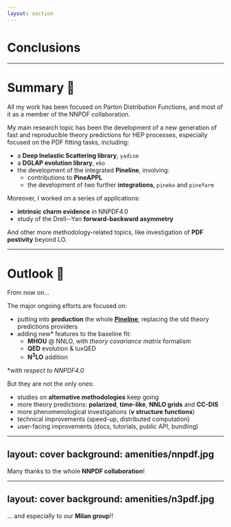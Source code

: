 ```yaml
---
layout: section
---
```


# Conclusions

---

# Summary 📜

All my work has been focused on Parton Distribution Functions, and most of it as
a member of the NNPDF collaboration.

<div m="y-8"/>

My main research topic has been the development of a new generation of fast and
reproducible theory predictions for HEP processes, especially focused on the PDF
fitting tasks, including:
- a <b>Deep Inelastic Scattering library</b>, `yadism`
- a <b>DGLAP evolution library</b>, `eko`
- the development of the integrated <b>Pineline</b>, involving:
  - contributions to **PineAPPL**
  - the development of two further **integrations**, `pineko` and `pinefarm`

<div m="y-8"/>

Moreover, I worked on a series of applications:
- <b>intrinsic charm evidence</b> in NNPDF4.0
- study of the Drell--Yan <b>forward-backward asymmetry</b> 

<div m="y-8"/>

And other more methodology-related topics, like investigation of <b>PDF
postivity</b> beyond LO.

---

# Outlook 🔭

From now on...

The major ongoing efforts are focused on:

- putting into <b>production</b> the whole <b>[Pineline](https://nnpdf.github.io/pineline/)</b>, replacing the old theory predictions providers
- adding new* features to the baseline fit:
  - <b>MHOU</b> @ NNLO, with *theory covariance matrix* formalism <cite-arxiv aref="1906.10698" right="0" class="relative"/>
  - <b>QED</b> evolution & luxQED
  - <b>N$^3$LO</b> addition

<p text="!xs">
  *<em>with respect to NNPDF4.0</em>
</p>

<div m="y-12"/>

But they are not the only ones:

- studies on **alternative methodologies** keep going
- more theory predictions: **polarized**, **time-like**, **NNLO grids** and **CC-DIS**
- more phenomenological investigations (**$\nu$ structure functions**)
- technical improvements (speed-up, distributed computation)
- user-facing improvements (docs, tutorials, public API, bundling)

---
layout: cover
background: amenities/nnpdf.jpg
---

<div class="flex justify-end items-end" h="full">
  <text-baloon p="4">
    <p m="!0">
      Many thanks to the whole <strong>NNPDF collaboration</strong>!
    </p>
  </text-baloon>
</div>

---
layout: cover
background: amenities/n3pdf.jpg
---

<div class="flex justify-begin items-begin">
  <text-baloon p="4">
    <p m="!0">
      ... and especially to our <b>Milan group</b>!!
    </p>
  </text-baloon>
</div>
